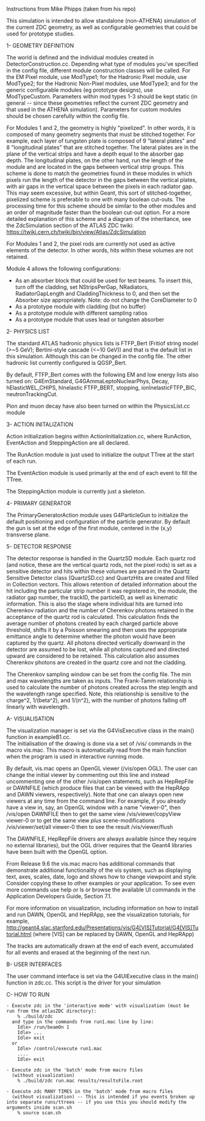  Instructions from Mike Phipps (taken from his repo) 

 This simulation is intended to allow standalone (non-ATHENA) simulation of the current ZDC geometry, as well as configurable geometries that could be used for prototype studies.
	
 1- GEOMETRY DEFINITION
	
   The world is defined and the individual modules created in DetectorConstruction.cc. Depending what type of modules you've specified in the config file, different module construction classes will be called. For the EM Pixel module, use ModType1; for the Hadronic Pixel module, use ModType2; for the Hadronic Non-Pixel modules, use ModType3; and for the generic configurable modules (eg prototype designs), use ModTypeCustom. Parameters within mod types 1-3 should be kept static (in general -- since these geometries reflect the current ZDC geometry and that used in the ATHENA simulation). Parameters for custom modules should be chosen carefully within the config file.   

   For Modules 1 and 2, the geometry is highly "pixelized". In other words, it is composed of many geometry segments that must be stitched together. For example, each layer of tungsten plate is composed of 9 "lateral plates" and 8 "longitudinal plates" that are stitched together. The lateral plates are in the plane of the vertical strips and have a depth equal to the absorber gap depth. The longitudinal plates, on the other hand, run the length of the module and are located in the gaps between vertical strip groups. This scheme is done to match the geometries found in these modules in which pixels run the length of the detector in the gaps between the vertical plates, with air gaps in the vertical space between the pixels in each radiator gap. This may seem excessive, but within Geant, this sort of stitched-together, pixelized scheme is preferable to one with many boolean cut-outs. The processing time for this scheme should be similar to the other modules and an order of magnitude faster than the boolean cut-out option. For a more detailed explanation of this scheme and a diagram of the inheritance, see the ZdcSimulation section of the ATLAS ZDC twiki: https://twiki.cern.ch/twiki/bin/view/Atlas/ZdcSimulation

   For Modules 1 and 2, the pixel rods are currently not used as active elements of the detector. In other words, hits within these volumes are not retained.

   Module 4 allows the following configurations:
   - As an absorber block that could be used for test beams. To insert this, turn off the cladding, set NStripsPerGap, NRadiators, RadiatorGapLength and CladdingThickness to 0, and then set the Absorber size appropriately. Note: do not change the CoreDiameter to 0
   - As a prototype module with cladding (but no buffer)
   - As a prototype module with different sampling ratios
   - As a prototype module that uses lead or tungsten absorber
		
 2- PHYSICS LIST
 
   The standard ATLAS hadronic physics lists is FTFP_Bert (Fritiof string model (>~5 GeV); Bertini-style cascade (<~10 GeV)) and that is the default list in this simulation. Although this can be changed in the config file. The other hadronic list currently configured is QGSP_Bert.

   By default, FTFP_Bert comes with the following EM and low energy lists also turned on: G4EmStandard, G4GAmmaLeptoNuclearPhys, Decay, hElasticWEL_CHIPS, hInelastic FTFP_BERT, stopping, ionInelasticFTFP_BIC, neutronTrackingCut.

   Pion and muon decay have also been turned on within the PhysicsList.cc module
   
 3- ACTION INITALIZATION

   Action initialization begins within ActionInitialization.cc, where RunAction, EventAction and SteppingAction are all declared.

   The RunAction module is just used to initialize the output TTree at the start of each run.

   The EventAction module is used primarily at the end of each event to fill the TTree.

   The SteppingAction module is currently just a skeleton.
  	 
 4- PRIMARY GENERATOR
  
   The PrimaryGeneratorAction module uses G4ParticleGun to initialize the default positioning and configuration of the particle generator. By default the gun is set at the edge of the first module, centered in the (x,y) transverse plane.
     
 5- DETECTOR RESPONSE

   The detector response is handled in the QuartzSD module. Each quartz rod (and notice, these are the vertical quartz rods, not the pixel rods) is set as a sensitive detector and hits within these volumes are parsed in the Quartz Sensitive Detector class (QuartzSD.cc) and QuartzHits are created and filled in Collection vectors. This allows retention of detailed information about the hit including the particular strip number it was registered in, the module, the radiator gap number, the trackID, the particleID, as well as kinematic information. This is also the stage where individual hits are turned into Cherenkov radiation and the number of Cherenkov photons retained in the acceptance of the quartz rod is calculated. This calculation finds the average number of photons created by each charged particle above threshold, shifts it by a Poisson smearing and then uses the appropriate emittance angle to determine whether the photon would have been captured by the quartz. All photons directed vertically downward in the detector are assumed to be lost, while all photons captured and directed upward are considered to be retained. This calculation also assumes Cherenkov photons are created in the quartz core and not the cladding.
   
   The Cherenkov sampling window can be set from the config file. The min and max wavelengths are taken as inputs. The Frank-Tamm relationship is used to calculate the number of photons created across the step length and the wavelength range specified. Note, this relationship is sensitive to the charge^2, 1/(beta^2), and 1/(n^2), with the number of photons falling off linearly with wavelength.
   

 A- VISUALISATION

   The visualization manager is set via the G4VisExecutive class
   in the main() function in exampleB1.cc.    
   The initialisation of the drawing is done via a set of /vis/ commands
   in the macro vis.mac. This macro is automatically read from
   the main function when the program is used in interactive running mode.

   By default, vis.mac opens an OpenGL viewer (/vis/open OGL).
   The user can change the initial viewer by commenting out this line
   and instead uncommenting one of the other /vis/open statements, such as
   HepRepFile or DAWNFILE (which produce files that can be viewed with the
   HepRApp and DAWN viewers, respectively).  Note that one can always
   open new viewers at any time from the command line.  For example, if
   you already have a view in, say, an OpenGL window with a name
   "viewer-0", then
      /vis/open DAWNFILE
   then to get the same view
      /vis/viewer/copyView viewer-0
   or to get the same view *plus* scene-modifications
      /vis/viewer/set/all viewer-0
   then to see the result
      /vis/viewer/flush

   The DAWNFILE, HepRepFile drivers are always available
   (since they require no external libraries), but the OGL driver requires
   that the Geant4 libraries have been built with the OpenGL option.

   From Release 9.6 the vis.mac macro has additional commands
   that demonstrate additional functionality of the vis system, such as
   displaying text, axes, scales, date, logo and shows how to change
   viewpoint and style.  Consider copying these to other examples or
   your application.  To see even more commands use help or
   ls or browse the available UI commands in the Application
   Developers Guide, Section 7.1.

   For more information on visualization, including information on how to
   install and run DAWN, OpenGL and HepRApp, see the visualization tutorials,
   for example,
   http://geant4.slac.stanford.edu/Presentations/vis/G4[VIS]Tutorial/G4[VIS]Tutorial.html
   (where [VIS] can be replaced by DAWN, OpenGL and HepRApp)

   The tracks are automatically drawn at the end of each event, accumulated
   for all events and erased at the beginning of the next run.

 B- USER INTERFACES
 
   The user command interface is set via the G4UIExecutive class
   in the main() function in zdc.cc. This script is the driver for your simulation 
    
 
 C- HOW TO RUN

    - Execute zdc in the 'interactive mode' with visualization (must be run from the atlasZDC directory):
        % ./build/zdc
      and type in the commands from run1.mac line by line:  
        Idle> /run/beamOn 1 
        Idle> ...
        Idle> exit
      or
        Idle> /control/execute run1.mac
        ....
        Idle> exit

    - Execute zdc in the 'batch' mode from macro files 
      (without visualization)
        % ./build/zdc run.mac results/resultsFile.root

    - Execute zdc MANY TIMES in the 'batch' mode from macro files 
      (without visualization) -- This is intended if you events broken up into separate runs/ttrees -- if you use this you should modify the arguments inside scan.sh 
        % source scan.sh
       
